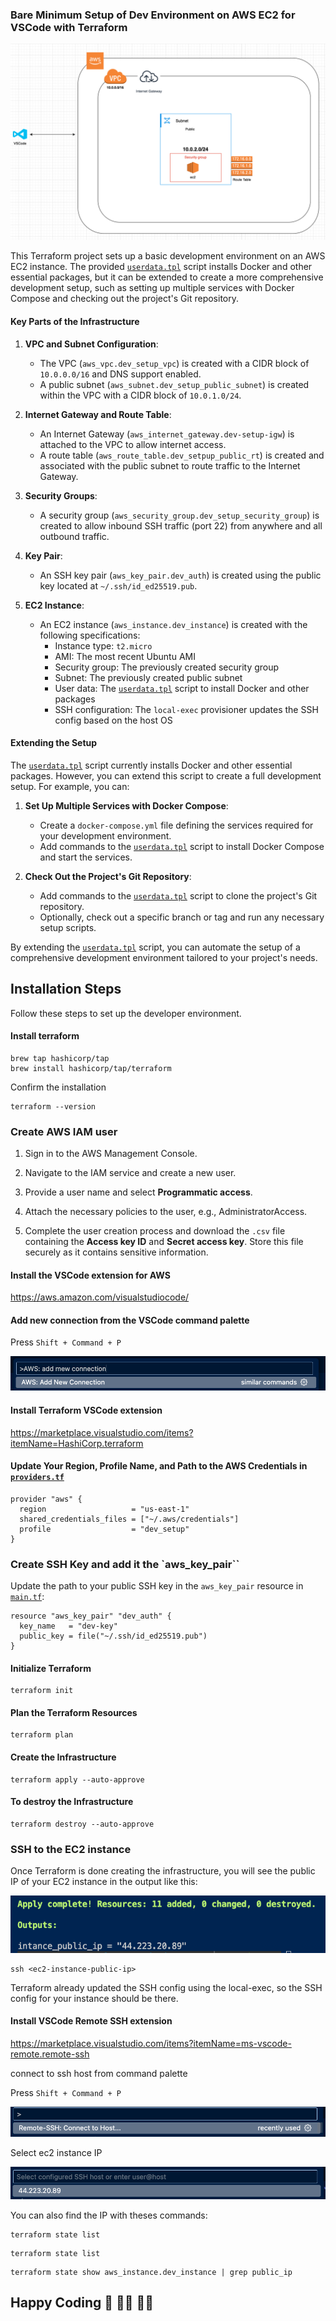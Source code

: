 
### Bare Minimum Setup of Dev Environment on AWS EC2 for VSCode with Terraform

![aws ec2 dev setup](images/infrastructure-architecture.png)

This Terraform project sets up a basic development environment on an AWS EC2 instance. The provided [`userdata.tpl`](userdata.tpl) script installs Docker and other essential packages, but it can be extended to create a more comprehensive development setup, such as setting up multiple services with Docker Compose and checking out the project's Git repository.

#### Key Parts of the Infrastructure

1. **VPC and Subnet Configuration**:
   - The VPC (`aws_vpc.dev_setup_vpc`) is created with a CIDR block of `10.0.0.0/16` and DNS support enabled.
   - A public subnet (`aws_subnet.dev_setup_public_subnet`) is created within the VPC with a CIDR block of `10.0.1.0/24`.

2. **Internet Gateway and Route Table**:
   - An Internet Gateway (`aws_internet_gateway.dev-setup-igw`) is attached to the VPC to allow internet access.
   - A route table (`aws_route_table.dev_setpup_public_rt`) is created and associated with the public subnet to route traffic to the Internet Gateway.

3. **Security Groups**:
   - A security group (`aws_security_group.dev_setup_security_group`) is created to allow inbound SSH traffic (port 22) from anywhere and all outbound traffic.

4. **Key Pair**:
   - An SSH key pair (`aws_key_pair.dev_auth`) is created using the public key located at `~/.ssh/id_ed25519.pub`.

5. **EC2 Instance**:
   - An EC2 instance (`aws_instance.dev_instance`) is created with the following specifications:
     - Instance type: `t2.micro`
     - AMI: The most recent Ubuntu AMI
     - Security group: The previously created security group
     - Subnet: The previously created public subnet
     - User data: The [`userdata.tpl`](userdata.tpl) script to install Docker and other packages
     - SSH configuration: The `local-exec` provisioner updates the SSH config based on the host OS

#### Extending the Setup

The [`userdata.tpl`](userdata.tpl) script currently installs Docker and other essential packages. However, you can extend this script to create a full development setup. For example, you can:

1. **Set Up Multiple Services with Docker Compose**:
   - Create a `docker-compose.yml` file defining the services required for your development environment.
   - Add commands to the [`userdata.tpl`](userdata.tpl) script to install Docker Compose and start the services.

2. **Check Out the Project's Git Repository**:
   - Add commands to the [`userdata.tpl`](userdata.tpl) script to clone the project's Git repository.
   - Optionally, check out a specific branch or tag and run any necessary setup scripts.

By extending the [`userdata.tpl`](userdata.tpl) script, you can automate the setup of a comprehensive development environment tailored to your project's needs.



## Installation Steps

Follow these steps to set up the developer environment.

#### Install terraform

````
brew tap hashicorp/tap
brew install hashicorp/tap/terraform
````

Confirm the installation

````
terraform --version
````

### Create AWS IAM user

1. Sign in to the AWS Management Console.

2. Navigate to the IAM service and create a new user.

3. Provide a user name and select **Programmatic access**.

4. Attach the necessary policies to the user, e.g., AdministratorAccess.

5. Complete the user creation process and download the `.csv` file containing the **Access key ID** and **Secret access key**. Store this file securely as it contains sensitive information.


#### Install the VSCode extension for AWS

https://aws.amazon.com/visualstudiocode/


#### Add new connection from the VSCode command palette

Press `Shift + Command + P`

 ![AWS Toolkit](images/aws-toolkit-connection.png)

#### Install Terraform VSCode extension

https://marketplace.visualstudio.com/items?itemName=HashiCorp.terraform

#### Update Your Region, Profile Name, and Path to the AWS Credentials in [`providers.tf`](providers.tf)

```
provider "aws" {
  region                   = "us-east-1"
  shared_credentials_files = ["~/.aws/credentials"]
  profile                  = "dev_setup"
}
```

### Create SSH Key and add it the `aws_key_pair``

Update the path to your public SSH key in the `aws_key_pair` resource in [`main.tf`](main.tf):

```
resource "aws_key_pair" "dev_auth" {
  key_name   = "dev-key"
  public_key = file("~/.ssh/id_ed25519.pub")
}
```

#### Initialize Terraform

````
terraform init
````

#### Plan the Terraform Resources

````
terraform plan
````

#### Create the Infrastructure

````
terraform apply --auto-approve
````

#### To destroy the Infrastructure

````
terraform destroy --auto-approve
````

### SSH to the EC2 instance

Once Terraform is done creating the infrastructure, you will see the public IP of your EC2 instance in the output like this:

![public ip](images/ip-output.png)

```
ssh <ec2-instance-public-ip>
```

Terraform already updated the SSH config using the local-exec, so the SSH config for your instance should be there.

#### Install VSCode Remote SSH extension

https://marketplace.visualstudio.com/items?itemName=ms-vscode-remote.remote-ssh

connect to ssh host from command palette

Press `Shift + Command + P`

![remote ssh](images/remote-ssh.png)

Select ec2 instance IP

![remote ssh host ip](images/remote-ssh-host-ip.png)

You can also find the IP with theses commands:

```
terraform state list
```

```
terraform state list
```

```
terraform state show aws_instance.dev_instance | grep public_ip 
```


## Happy Coding 🚀 🧑‍💻 👩‍💻
